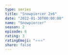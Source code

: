 ```yaml
--- 
type: series 
title: "Snowpiercer 2x6" 
date: "2022-01-30T00:00:00" 
name: "Snowpiercer" 
season: 2 
episode: 6 
rating: 3 
ratingEmoji: "⭐️⭐️⭐️" 
share: false 
---
```

